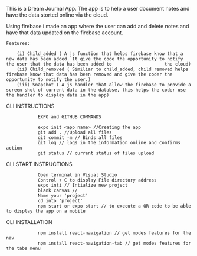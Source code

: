 This is a Dream Journal App. The app is to help a user document notes and have the data storted online via the cloud.

Using firebase i made an app where the user can add and delete notes and have that data updated on the firebase account.

    Features:

        (i) Child_added ( A js function that helps firebase know that a new data has been added. It give the code the opportunity to notify the user that the data has been added to                    the cloud)
        (ii) Child_removed ( Similiar to child_added, child removed helps firebase know that data has been removed and give the coder the opportunity to notify the user.)
        (iii) Snapshot ( A js handler that allow the firebase to provide a screen shot of current data in the databse, this helps the coder use the handler to display data in the app)


CLI INSTRUCTIONS

                EXPO and GITHUB COMMANDS

                expo init <app name> //Creating the app
                git add . //Upload all files 
                git commit -m // Binds all files 
                git log // logs in the information online and confirms action
                git status // current status of files upload 

CLI START INSTRUCTIONS

                Open terminal in Visual Studio
                Control + C to display File directory address
                expo inti // Intialize new project
                blank canvas //
                Name your 'project'
                cd into 'project'
                npm start or expo start // to execute a QR code to be able to display the app on a mobile

CLI INSTALLATION 

                npm install react-navigation // get modes features for the nav 
                npm install react-navigation-tab // get modes features for the tabs menu